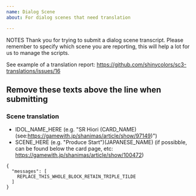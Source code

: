 ```yaml
---
name: Dialog Scene
about: For dialog scenes that need translation

---
```


NOTES
Thank you for trying to submit a dialog scene transcript.
Please remember to specify which scene you are reporting,
this will help a lot for us to manage the scripts.

See example of a translation report:
https://github.com/shinycolors/sc3-translations/issues/16

Remove these texts above the line when submitting
----

### Scene translation
* IDOL_NAME_HERE (e.g. "SR Hiori (CARD_NAME) (see:https://gamewith.jp/shanimas/article/show/97149)")
* SCENE_HERE (e.g. "Produce Start")(JAPANESE_NAME) 
(if possibble, can be found below the card page, etc: https://gamewith.jp/shanimas/article/show/100472)

```
{
  "messages": [
    REPLACE_THIS_WHOLE_BLOCK_RETAIN_TRIPLE_TILDE
  ]
}
```
